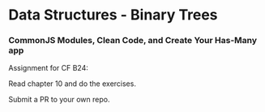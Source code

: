 <h1>Data Structures - Binary Trees</h1>
<h3>CommonJS Modules, Clean Code, and Create Your Has-Many app</h3>

<!-- <img src=''/> -->

Assignment for CF B24:

Read chapter 10 and do the exercises.

Submit a PR to your own repo. 